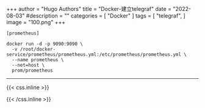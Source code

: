 +++
author = "Hugo Authors"
title = "Docker-建立telegraf"
date = "2022-08-03"
#description = ""
categories = [
    "Docker"
]
tags = [
    "telegraf",
]
image = "100.png"
+++



    [prometheus]
    
    docker run -d -p 9090:9090 \
      -v /root/docker-service/prometheus/prometheus.yml:/etc/prometheus/prometheus.yml \
      --name prometheus \
      --net=host \
      prom/prometheus



***

{{< css.inline >}}
<style>
.emojify {
	font-family: Apple Color Emoji, Segoe UI Emoji, NotoColorEmoji, Segoe UI Symbol, Android Emoji, EmojiSymbols;
	font-size: 2rem;
	vertical-align: middle;
}
@media screen and (max-width:650px) {
  .nowrap {
    display: block;
    margin: 25px 0;
  }
}
</style>
{{< /css.inline >}}
